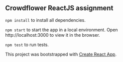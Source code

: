 ## Crowdflower ReactJS assignment

`npm install` to install all dependencies.

`npm start` to start the app in a local environment. Open http://localhost:3000 to view it in the browser.

`npm test` to run tests.

This project was bootstrapped with [Create React App](https://github.com/facebookincubator/create-react-app).
